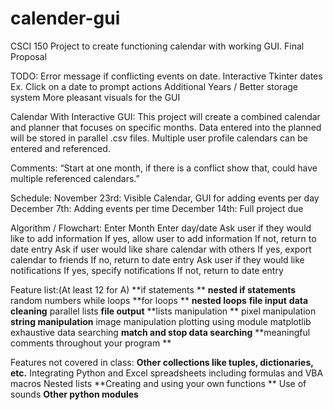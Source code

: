 # calender-gui
CSCI 150 Project to create functioning calendar with working GUI. 
Final Proposal 

TODO: 
Error message if conflicting events on date.
Interactive Tkinter dates Ex. Click on a date to prompt actions
Additional Years / Better storage system
More pleasant visuals for the GUI


Calendar With Interactive GUI:
This project will create a combined calendar and planner that focuses on specific months. Data entered into the planned will be stored in parallel .csv files. Multiple user profile calendars can be entered and referenced.

Comments: “Start at one month, if there is a conflict show that, could have multiple referenced calendars.”

Schedule: 
November 23rd: Visible Calendar, GUI for adding events per day
December 7th: Adding events per time
December 14th: Full project due

Algorithm / Flowchart:
Enter Month
Enter day/date
Ask user if they would like to add information
If yes, allow user to add information
If not, return to date entry
Ask if user would like share calendar with others
If yes, export calendar to friends
If no, return to date entry
Ask user if they would like notifications
If yes, specify notifications
If not, return to date entry
 
Feature list:(At least 12 for A) 
**if statements **
**nested if statements**
random numbers 
while loops 
**for loops **
**nested loops** 
**file input**
**data cleaning**
parallel lists
**file output**
**lists manipulation **
pixel manipulation 
**string manipulation**
image manipulation 
plotting using module matplotlib 
exhaustive data searching
**match and stop data searching**
**meaningful comments throughout your program **

Features not covered in class: 
**Other collections like tuples, dictionaries, etc.**
Integrating Python and Excel spreadsheets including formulas and VBA macros
Nested lists 
**Creating and using your own functions **
Use of sounds 
**Other python modules**

 
